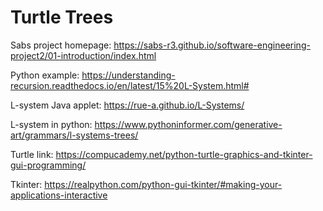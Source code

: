 Turtle Trees
========================

Sabs project homepage:
https://sabs-r3.github.io/software-engineering-project2/01-introduction/index.html

Python example:
https://understanding-recursion.readthedocs.io/en/latest/15%20L-System.html#

L-system Java applet: 
https://rue-a.github.io/L-Systems/

L-system in python:
https://www.pythoninformer.com/generative-art/grammars/l-systems-trees/

Turtle link:
https://compucademy.net/python-turtle-graphics-and-tkinter-gui-programming/

Tkinter:
https://realpython.com/python-gui-tkinter/#making-your-applications-interactive
